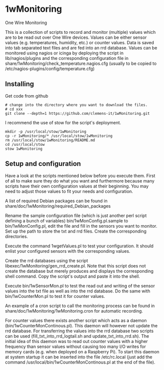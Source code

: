 # 1wMonitoring
One Wire Monitoring

This is a collection of scripts to record and monitor (multiple) values which are to be read out over One Wire devices. Values can be either sensor values (e.g. temperatures, humidity, etc.) or counter values. Data is saved into tab separated text files and are fed into an rrd database.
Values can be monitored using nagios or icinga by deploying the script in lib/nagios/plugins and the corresponding configuration file in share/1wMonitoring/check\_temperature.nagios.cfg (usually to be copied to /etc/nagios-plugins/config/temperature.cfg)


## Installing
Get code from github

    # change into the directory where you want to download the files. 
    # cd xxx
    git clone --depth=1 https://github.com/clemens-it/1wMonitoring.git

I recommend the use of stow for the script's deployment.

    mkdir -p /usr/local/stow/1wMonitoring
    cp -r 1wMonitoring/* /usr/local/stow/1wMonitoring
    rm /usr/local/stow/1wMonitoring/README.md
    cd /usr/local/stow
    stow 1wMonitoring


## Setup and configuration
Have a look at the scripts mentioned below before you execute them. First of all to make sure they do what you want and furthermore because many scripts have their own configuration values at their beginning. You may need to adjust those values to fit your needs and configuration.

A list of required Debian packages can be found in share/doc/1wMonitoring/required\_Debian\_packages

Rename the sample configuration file (which is just another perl script defining a bunch of variables) bin/1wMonConfig.pl.sample to bin/1wMonConfig.pl, edit the file and fill in the sensors you want to monitor. Set up the path to store the txt and rrd files. Create the corresponding directories.

Execute the command 1wgetValues.pl to test your configuration. It should enlist your configured sensors with the corresponding values.

Create the rrd databases using the script libexec/1wMonitoring/gen_rrd_create.pl. Note that this script does not create the database but merely produces and displays the corresponding shell command. Copy the script's output and paste it into the shell.

Execute bin/1wSensorMon.pl to test the read out and writing of the sensor values into the txt file as well as into the rrd database.
Do the same with bin/1wCounterMon.pl to test it for counter values.

An example of a cron script to call the monitoring process can be found in share/doc/1wMonitoring/1wMonitoring.cron for automatic recording.

For counter values there exists another script which acts as a daemon (bin/1wCounterMonContinous.pl). This daemon will however not update the rrd database. For transferring the values into the rrd database two scripts can be used (fill\_txt\_into\_rrd\_logtail.sh and update\_txt\_into\_rrd.sh).
The initial idea of this daemon was to read out counter values with a higher frequency than sensor values without causing too many I/O writes for memory cards (e.g. when deployed on a Raspberry Pi).
To start this daemon at system startup it can be inserted into the file /etc/rc.local (just add the command /usr/local/bin/1wCounterMonContinous.pl at the end of the file).


